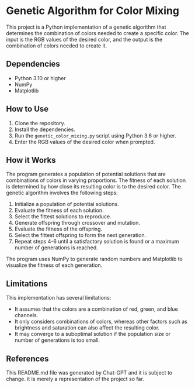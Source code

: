 # Genetic Algorithm for Color Mixing

This project is a Python implementation of a genetic algorithm that determines the combination of colors needed to create a specific color. The input is the RGB values of the desired color, and the output is the combination of colors needed to create it.

## Dependencies

- Python 3.10 or higher
- NumPy
- Matplotlib

## How to Use

1. Clone the repository.
2. Install the dependencies.
3. Run the `genetic_color_mixing.py` script using Python 3.6 or higher.
4. Enter the RGB values of the desired color when prompted.

## How it Works

The program generates a population of potential solutions that are combinations of colors in varying proportions. The fitness of each solution is determined by how close its resulting color is to the desired color. The genetic algorithm involves the following steps:

1. Initialize a population of potential solutions.
2. Evaluate the fitness of each solution.
3. Select the fittest solutions to reproduce.
4. Generate offspring through crossover and mutation.
5. Evaluate the fitness of the offspring.
6. Select the fittest offspring to form the next generation.
7. Repeat steps 4-6 until a satisfactory solution is found or a maximum number of generations is reached.

The program uses NumPy to generate random numbers and Matplotlib to visualize the fitness of each generation.

## Limitations

This implementation has several limitations:

- It assumes that the colors are a combination of red, green, and blue channels.
- It only considers combinations of colors, whereas other factors such as brightness and saturation can also affect the resulting color.
- It may converge to a suboptimal solution if the population size or number of generations is too small.

## References

This README.md file was generated by Chat-GPT and it is subject to change. it is merely a representation of the project so far. 